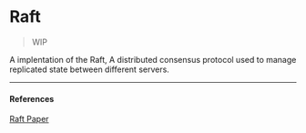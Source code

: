 # Raft

> WIP

A implentation of the Raft, A distributed consensus protocol used to manage replicated state between different servers.



---
#### References
[Raft Paper](http://nil.csail.mit.edu/6.824/2020/papers/raft-extended.pdf)


